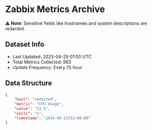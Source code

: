 # Zabbix Metrics Archive

⚠️ **Note**: Sensitive fields like hostnames and system descriptions are redacted.

## Dataset Info
- Last Updated: 2025-04-29 01:00 UTC
- Total Metrics Collected: 983
- Update Frequency: Every (1) hour

## Data Structure
```json
{
    "host": "redacted",
    "metric": "CPU Usage",
    "value": "12.5",
    "units": "%",
    "timestamp": "2024-05-21T12:00:00"
}
```
